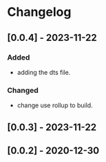 # Changelog

## [0.0.4] - 2023-11-22

### Added
- adding the dts file.

### Changed
- change use rollup to build.

## [0.0.3] - 2023-11-22
## [0.0.2] - 2020-12-30
